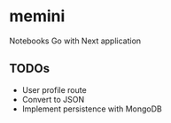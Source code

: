 # memini
Notebooks Go with Next application

## TODOs
- User profile route
- Convert to JSON
- Implement persistence with MongoDB
